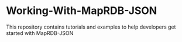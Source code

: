 # Working-With-MapRDB-JSON
This repository contains tutorials and examples to help developers get started with MapRDB-JSON
